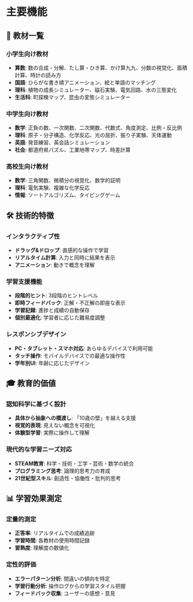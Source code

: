 # 主要機能

## 🎯 教材一覧

### 小学生向け教材
- **算数**: 数の合成・分解、たし算・ひき算、かけ算九九、分数の視覚化、面積計算、時計の読み方
- **国語**: ひらがな書き順アニメーション、絵と単語のマッチング
- **理科**: 植物の成長シミュレーター、磁石実験、電気回路、水の三態変化
- **生活科**: 町探検マップ、昆虫の変態シミュレーター

### 中学生向け教材
- **数学**: 正負の数、一次関数、二次関数、代数式、角度測定、比例・反比例
- **理科**: 原子・分子構造、化学反応、光の屈折、振り子実験、天体運動
- **英語**: 発音練習、英会話シミュレーション
- **社会**: 都道府県パズル、工業地帯マップ、時差計算

### 高校生向け教材
- **数学**: 三角関数、微積分の視覚化、数学的証明
- **理科**: 電気実験、複雑な化学反応
- **情報**: ソートアルゴリズム、タイピングゲーム

## 🛠 技術的特徴

### インタラクティブ性
- **ドラッグ&ドロップ**: 直感的な操作で学習
- **リアルタイム計算**: 入力と同時に結果を表示
- **アニメーション**: 動きで概念を理解

### 学習支援機能
- **段階的ヒント**: 3段階のヒントレベル
- **即時フィードバック**: 正解・不正解の即座な表示
- **学習記録**: 進捗と成績の自動保存
- **個別最適化**: 学習者に応じた難易度調整

### レスポンシブデザイン
- **PC・タブレット・スマホ対応**: あらゆるデバイスで利用可能
- **タッチ操作**: モバイルデバイスでの最適な操作性
- **学年別UI**: 年齢に応じたデザイン

## 🎓 教育的価値

### 認知科学に基づく設計
- **具体から抽象への橋渡し**: 「10歳の壁」を越える支援
- **視覚的表現**: 見えない概念を可視化
- **体験型学習**: 実際に操作して理解

### 現代的な学習ニーズ対応
- **STEAM教育**: 科学・技術・工学・芸術・数学の統合
- **プログラミング思考**: 論理的思考力の育成
- **21世紀型スキル**: 創造性・協働性・批判的思考

## 📊 学習効果測定

### 定量的測定
- **正答率**: リアルタイムでの成績追跡
- **学習時間**: 各教材の使用時間記録
- **習熟度**: 理解度の数値化

### 定性的評価
- **エラーパターン分析**: 間違いの傾向を特定
- **学習行動分析**: 操作ログからの学習スタイル把握
- **フィードバック収集**: ユーザーの感想・意見